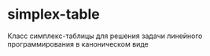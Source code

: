 # simplex-table
Класс симплекс-таблицы для решения задачи линейного программирования в каноническом виде
